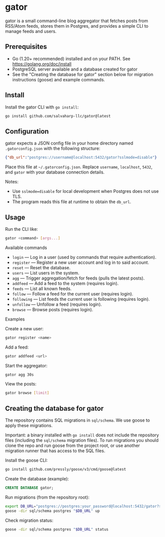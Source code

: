 # gator

gator is a small command-line blog aggregator that fetches posts from RSS/Atom feeds, stores them in Postgres, and provides a simple CLI to manage feeds and users.

## Prerequisites

- Go (1.20+ recommended) installed and on your PATH. See https://golang.org/doc/install
- PostgreSQL server available and a database created for gator
- See the "Creating the database for gator" section below for migration instructions (goose) and example commands.

## Install

Install the gator CLI with `go install`:

```bash
go install github.com/salvaharp-llc/gator@latest
```

## Configuration

gator expects a JSON config file in your home directory named `.gatorconfig.json` with the following structure:

```json
{"db_url":"postgres://username@localhost:5432/gator?sslmode=disable"}
```

Place this file at `~/.gatorconfig.json`. Replace `username`, `localhost`, `5432`, and `gator` with your database connection details.

Notes:
- Use `sslmode=disable` for local development when Postgres does not use TLS.
- The program reads this file at runtime to obtain the `db_url`.

## Usage

Run the CLI like:

```bash
gator <command> [args...]
```

Available commands
- `login` — Log in a user (used by commands that require authentication).
- `register` — Register a new user account and log in to said account.
- `reset` — Reset the database.
- `users` — List users in the system.
- `agg` — Trigger aggregation/fetch for feeds (pulls the latest posts).
- `addfeed` — Add a feed to the system (requires login).
- `feeds` — List all known feeds.
- `follow` — Follow a feed for the current user (requires login).
- `following` — List feeds the current user is following (requires login).
- `unfollow` — Unfollow a feed (requires login).
- `browse` — Browse posts (requires login).

Examples

Create a new user:

```bash
gator register <name>
```

Add a feed:

```bash
gator addfeed <url>
```

Start the aggregator:

```bash
gator agg 30s
```

View the posts:

```bash
gator browse [limit]
```

## Creating the database for gator

The repository contains SQL migrations in `sql/schema`. We use goose to apply these migrations.

Important: a binary installed with `go install` does not include the repository files (including the `sql/schema` migration files). To run migrations you should clone the repo and run goose from the project root, or use another migration runner that has access to the SQL files.

Install the goose CLI:

```bash
go install github.com/pressly/goose/v3/cmd/goose@latest
```

Create the database (example):

```sql
CREATE DATABASE gator;
```

Run migrations (from the repository root):

```bash
export DB_URL="postgres://postgres:your_password@localhost:5432/gator?sslmode=disable"
goose -dir sql/schema postgres "$DB_URL" up
```

Check migration status:

```bash
goose -dir sql/schema postgres "$DB_URL" status
```
